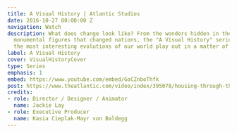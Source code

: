 ```yaml
---
title: A Visual History | Atlantic Studios
date: 2016-10-27 00:00:00 Z
navigation: Watch
description: What does change look like? From the wonders hidden in the mundane to
  monumental figures that changed nations, the "A Visual History" series lets us watch
  the most interesting evolutions of our world play out in a matter of minutes.
label: A Visual History
cover: VisualHistoryCover
type: Series
emphasis: 1
embed: https://www.youtube.com/embed/GoCZnboThfk
post: https://www.theatlantic.com/video/index/395078/housing-through-the-centuries/
credits:
- role: Director / Designer / Animator
  name: Jackie Lay
- role: Executive Producer
  name: Kasia Cieplak-Mayr von Baldegg
---
```

